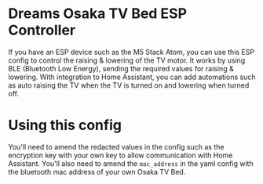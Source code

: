# Dreams Osaka TV Bed ESP Controller
If you have an ESP device such as the M5 Stack Atom, you can use this ESP config to control the raising & lowering of the TV motor. It works by using BLE (Bluetooth Low Energy), sending the required values for raising & lowering. With integration to Home Assistant, you can add automations such as auto raising the TV when the TV is turned on and lowering when turned off.

# Using this config
You'll need to amend the redacted values in the config such as the encryption key with your own key to allow communication with Home Assistant. You'll also need to amend the ```mac_address``` in the yaml config with the bluetooth mac address of your own Osaka TV Bed.

